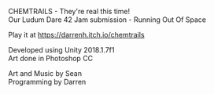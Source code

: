 CHEMTRAILS - They're real this time!  
Our Ludum Dare 42 Jam submission - Running Out Of Space

Play it at https://darrenh.itch.io/chemtrails

Developed using Unity 2018.1.7f1  
Art done in Photoshop CC 

Art and Music by Sean  
Programming by Darren
